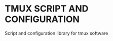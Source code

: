 # TMUX SCRIPT AND CONFIGURATION
                                                                                                                                                                      

Script and configuration library for tmux software
